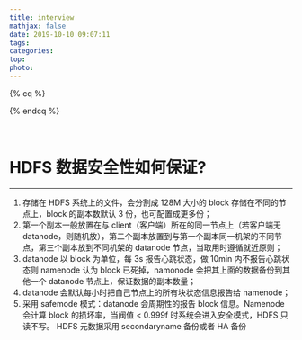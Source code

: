 ```yaml
---
title: interview
mathjax: false
date: 2019-10-10 09:07:11
tags:
categories:
top:
photo:
---
```




{% cq %}



{% endcq %}

<!-- more -->

<br>

# HDFS 数据安全性如何保证?

---

1. 存储在 HDFS 系统上的文件，会分割成 128M 大小的 block 存储在不同的节点上，block 的副本数默认 3 份，也可配置成更多份；
2. 第一个副本一般放置在与 client（客户端）所在的同一节点上（若客户端无 datanode，则随机放），第二个副本放置到与第一个副本同一机架的不同节点，第三个副本放到不同机架的 datanode 节点，当取用时遵循就近原则；
3. datanode 以 block 为单位，每 3s 报告心跳状态，做 10min 内不报告心跳状态则 namenode 认为 block 已死掉，namonode 会把其上面的数据备份到其他一个 datanode 节点上，保证数据的副本数量；
4. datanode 会默认每小时把自己节点上的所有块状态信息报告给 namenode；
5. 采用 safemode 模式：datanode 会周期性的报告 block 信息。Namenode 会计算 block 的损坏率，当阀值 < 0.999f 时系统会进入安全模式，HDFS 只读不写。 HDFS 元数据采用 secondaryname 备份或者 HA 备份

<br>

​	
